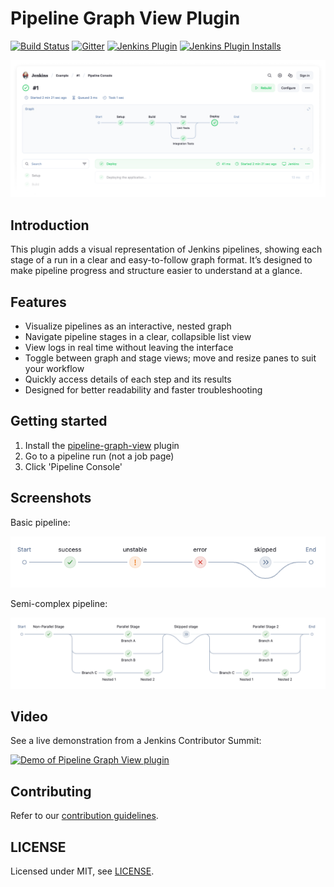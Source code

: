 # Pipeline Graph View Plugin

[![Build Status](https://ci.jenkins.io/job/Plugins/job/pipeline-graph-view-plugin/job/main/badge/icon)](https://ci.jenkins.io/job/Plugins/job/pipeline-graph-view-plugin/job/main/)
[![Gitter](https://badges.gitter.im/jenkinsci/ux-sig.svg)](https://gitter.im/jenkinsci/ux-sig?utm_source=badge&utm_medium=badge&utm_campaign=pr-badge)
[![Jenkins Plugin](https://img.shields.io/jenkins/plugin/v/pipeline-graph-view.svg)](https://plugins.jenkins.io/pipeline-graph-view)
[![Jenkins Plugin Installs](https://img.shields.io/jenkins/plugin/i/pipeline-graph-view.svg?color=blue)](https://plugins.jenkins.io/pipeline-graph-view)

![preview.png](docs/images/preview.png)

## Introduction

This plugin adds a visual representation of Jenkins pipelines, showing each stage of a run in a clear and easy-to-follow graph format. It’s designed to make pipeline progress and structure easier to understand at a glance.

## Features

- Visualize pipelines as an interactive, nested graph
- Navigate pipeline stages in a clear, collapsible list view
- View logs in real time without leaving the interface
- Toggle between graph and stage views; move and resize panes to suit your workflow
- Quickly access details of each step and its results
- Designed for better readability and faster troubleshooting

## Getting started

1. Install the [pipeline-graph-view](https://plugins.jenkins.io/pipeline-graph-view/) plugin
2. Go to a pipeline run (not a job page)
3. Click 'Pipeline Console'

## Screenshots

Basic pipeline:

![Different statuses](./docs/images/different-statuses.png)

Semi-complex pipeline:

![Semi complex pipeline](./docs/images/semi-complex-pipeline.png)

## Video

See a live demonstration from a Jenkins Contributor Summit:

[![Demo of Pipeline Graph View plugin](https://img.youtube.com/vi/MBI3MBY2eJ8/0.jpg)](https://www.youtube.com/watch?v=MBI3MBY2eJ8&t=3295 "Pipeline Graph View plugin")

## Contributing

Refer to our [contribution guidelines](./CONTRIBUTING.md).

## LICENSE

Licensed under MIT, see [LICENSE](LICENSE.md).
